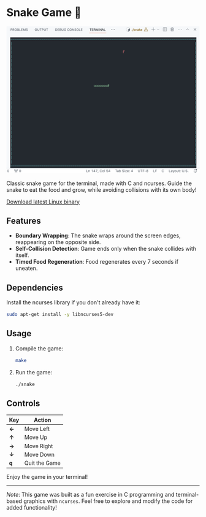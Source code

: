 # Snake Game 🐍

![Snake Game](./snake.png)

Classic snake game for the terminal, made with C and ncurses. Guide the snake to eat the food and grow, while avoiding collisions with its own body!

[Download latest Linux binary](https://github.com/petemihaylov/SnakeGame/actions/runs/11539518469)

## Features
- **Boundary Wrapping**: The snake wraps around the screen edges, reappearing on the opposite side.
- **Self-Collision Detection**: Game ends only when the snake collides with itself.
- **Timed Food Regeneration**: Food regenerates every 7 seconds if uneaten.

## Dependencies
Install the ncurses library if you don't already have it:
```bash
sudo apt-get install -y libncurses5-dev
```

## Usage
1. Compile the game:
   ```bash
   make
   ```

2. Run the game:
   ```bash
   ./snake
   ```
   
## Controls
| Key             | Action               |
| --------------- | -------------------- |
| **←**           | Move Left            |
| **↑**           | Move Up              |
| **→**           | Move Right           |
| **↓**           | Move Down            |
| **q**           | Quit the Game        |


Enjoy the game in your terminal!

---

*Note*: This game was built as a fun exercise in C programming and terminal-based graphics with `ncurses`. Feel free to explore and modify the code for added functionality!

